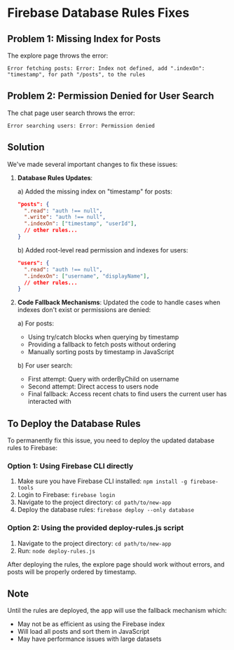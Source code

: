 # Firebase Database Rules Fixes

## Problem 1: Missing Index for Posts
The explore page throws the error: 
```
Error fetching posts: Error: Index not defined, add ".indexOn": "timestamp", for path "/posts", to the rules
```

## Problem 2: Permission Denied for User Search
The chat page user search throws the error:
```
Error searching users: Error: Permission denied
```

## Solution
We've made several important changes to fix these issues:

1. **Database Rules Updates**:

   a) Added the missing index on "timestamp" for posts:
   ```json
   "posts": {
     ".read": "auth !== null",
     ".write": "auth !== null",
     ".indexOn": ["timestamp", "userId"],
     // other rules...
   }
   ```
   
   b) Added root-level read permission and indexes for users:
   ```json
   "users": {
     ".read": "auth !== null",
     ".indexOn": ["username", "displayName"],
     // other rules...
   }
   ```

2. **Code Fallback Mechanisms**: Updated the code to handle cases when indexes don't exist or permissions are denied:
   
   a) For posts:
   - Using try/catch blocks when querying by timestamp
   - Providing a fallback to fetch posts without ordering
   - Manually sorting posts by timestamp in JavaScript
   
   b) For user search:
   - First attempt: Query with orderByChild on username
   - Second attempt: Direct access to users node
   - Final fallback: Access recent chats to find users the current user has interacted with

## To Deploy the Database Rules

To permanently fix this issue, you need to deploy the updated database rules to Firebase:

### Option 1: Using Firebase CLI directly
1. Make sure you have Firebase CLI installed: `npm install -g firebase-tools`
2. Login to Firebase: `firebase login`
3. Navigate to the project directory: `cd path/to/new-app`
4. Deploy the database rules: `firebase deploy --only database`

### Option 2: Using the provided deploy-rules.js script
1. Navigate to the project directory: `cd path/to/new-app`
2. Run: `node deploy-rules.js`

After deploying the rules, the explore page should work without errors, and posts will be properly ordered by timestamp.

## Note
Until the rules are deployed, the app will use the fallback mechanism which:
- May not be as efficient as using the Firebase index
- Will load all posts and sort them in JavaScript
- May have performance issues with large datasets
